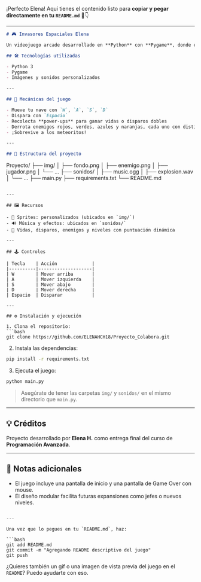 ¡Perfecto Elena! Aquí tienes el contenido listo para **copiar y pegar directamente en tu `README.md`** 📄👇

---

```markdown
# 🎮 Invasores Espaciales Elena

Un videojuego arcade desarrollado en **Python** con **Pygame**, donde el jugador debe enfrentarse a oleadas de enemigos espaciales, esquivar meteoritos y recolectar potenciadores para sobrevivir.

## 🛠️ Tecnologías utilizadas

- Python 3
- Pygame
- Imágenes y sonidos personalizados

---

## 🧠 Mecánicas del juego

- Mueve tu nave con `W`, `A`, `S`, `D`
- Dispara con `Espacio`
- Recolecta **power-ups** para ganar vidas o disparos dobles
- Derrota enemigos rojos, verdes, azules y naranjas, cada uno con distinta dificultad
- ¡Sobrevive a los meteoritos!

---

## 🧩 Estructura del proyecto

```

Proyecto/
├── img/
│   ├── fondo.png
│   ├── enemigo.png
│   ├── jugador.png
│   └── ...
├── sonidos/
│   ├── music.ogg
│   ├── explosion.wav
│   └── ...
├── main.py
├── requirements.txt
└── README.md

````

---

## 🖼️ Recursos

- 🎨 Sprites: personalizados (ubicados en `img/`)
- 🔊 Música y efectos: ubicados en `sonidos/`
- 🧪 Vidas, disparos, enemigos y niveles con puntuación dinámica

---

## 🕹️ Controles

| Tecla    | Acción             |
|----------|--------------------|
| W        | Mover arriba       |
| A        | Mover izquierda    |
| S        | Mover abajo        |
| D        | Mover derecha      |
| Espacio  | Disparar           |

---

## ⚙️ Instalación y ejecución

1. Clona el repositorio:
```bash
git clone https://github.com/ELENAHCH18/Proyecto_Colabora.git
````

2. Instala las dependencias:

```bash
pip install -r requirements.txt
```

3. Ejecuta el juego:

```bash
python main.py
```

> Asegúrate de tener las carpetas `img/` y `sonidos/` en el mismo directorio que `main.py`.

---

## 💡 Créditos

Proyecto desarrollado por **Elena H.** como entrega final del curso de **Programación Avanzada**.

---

## 📌 Notas adicionales

* El juego incluye una pantalla de inicio y una pantalla de Game Over con mouse.
* El diseño modular facilita futuras expansiones como jefes o nuevos niveles.

````

---

Una vez que lo pegues en tu `README.md`, haz:

```bash
git add README.md
git commit -m "Agregando README descriptivo del juego"
git push
````

¿Quieres también un gif o una imagen de vista previa del juego en el `README`? Puedo ayudarte con eso.
